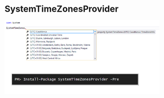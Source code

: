 
# SystemTimeZonesProvider

![Usage](https://github.com/dmitry-a-morozov/Sandbox/blob/master/SystemTimeZonesProvider/Usage.png)
 

